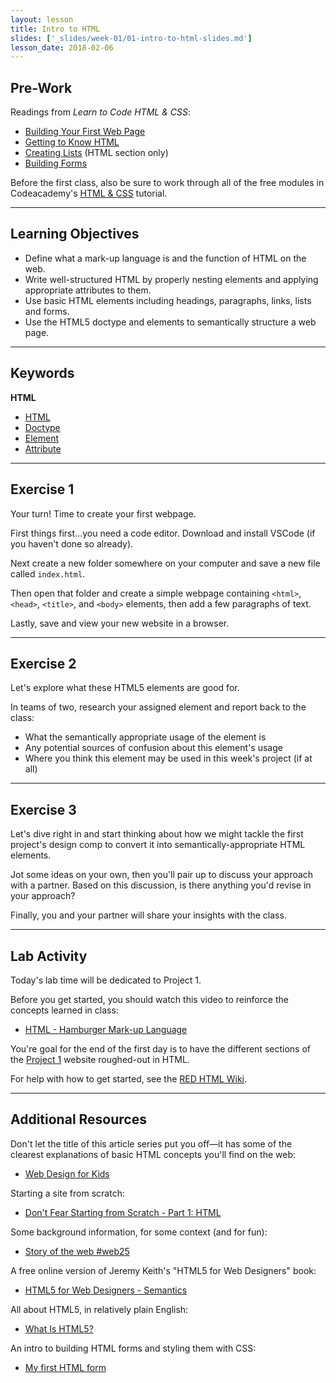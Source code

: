 ```yaml
---
layout: lesson
title: Intro to HTML
slides: ['_slides/week-01/01-intro-to-html-slides.md']
lesson_date: 2018-02-06
---
```


## Pre-Work

Readings from _Learn to Code HTML & CSS_:

* [Building Your First Web Page](http://learn.shayhowe.com/html-css/building-your-first-web-page/)
* [Getting to Know HTML](http://learn.shayhowe.com/html-css/getting-to-know-html/)
* [Creating Lists](http://learn.shayhowe.com/html-css/creating-lists/) (HTML section only)
* [Building Forms](http://learn.shayhowe.com/html-css/building-forms/)

Before the first class, also be sure to work through all of the free modules in Codeacademy's [HTML & CSS](https://www.codecademy.com/learn/web) tutorial.

---

## Learning Objectives

* Define what a mark-up language is and the function of HTML on the web.
* Write well-structured HTML by properly nesting elements and applying appropriate attributes to them.
* Use basic HTML elements including headings, paragraphs, links, lists and forms.
* Use the HTML5 doctype and elements to semantically structure a web page.

---

## Keywords

**HTML**

* [HTML](https://developer.mozilla.org/en-US/docs/Web/HTML)
* [Doctype](http://www.sitepoint.com/web-foundations/doctypes/)
* [Element](https://developer.mozilla.org/en/docs/Web/HTML/Element)
* [Attribute](https://developer.mozilla.org/en-US/docs/Web/CSS/Attribute_selectors)

---

## Exercise 1

Your turn! Time to create your first webpage.

First things first...you need a code editor. Download and install VSCode (if you haven't done so already).

Next create a new folder somewhere on your computer and save a new file called `index.html`.

Then open that folder and create a simple webpage containing `<html>`, `<head>`, `<title>`, and `<body>` elements, then add a few paragraphs of text.

Lastly, save and view your new website in a browser.

---

## Exercise 2

Let's explore what these HTML5 elements are good for.

In teams of two, research your assigned element and report back to the class:

* What the semantically appropriate usage of the element is
* Any potential sources of confusion about this element's usage
* Where you think this element may be used in this week's project (if at all)

---

## Exercise 3

Let's dive right in and start thinking about how we might tackle the first project's design comp to convert it into semantically-appropriate HTML elements.

Jot some ideas on your own, then you'll pair up to discuss your approach with a partner. Based on this discussion, is there anything you'd revise in your approach?

Finally, you and your partner will share your insights with the class.

---

## Lab Activity

Today's lab time will be dedicated to Project 1.

Before you get started, you should watch this video to reinforce the concepts learned in class:

* [HTML - Hamburger Mark-up Language](http://www.dontfeartheinternet.com/02-html/)

You're goal for the end of the first day is to have the different sections of the [Project 1](../../project/project-1-aloha-homepage/) website roughed-out in HTML.

For help with how to get started, see the [RED HTML Wiki](https://redacademy.github.io/html-fundamentals/#setting-up-a-project).

---

## Additional Resources

Don't let the title of this article series put you off&mdash;it has some of the clearest explanations of basic HTML concepts you'll find on the web:

* [Web Design for Kids](http://webdesign.tutsplus.com/series/web-design-for-kids--cms-823)

Starting a site from scratch:

* [Don't Fear Starting from Scratch - Part 1: HTML](http://www.dontfeartheinternet.com/04-from-scratch/)

Some background information, for some context (and for fun):

* [Story of the web #web25](http://www.storyoftheweb.org.uk/)

A free online version of Jeremy Keith's "HTML5 for Web Designers" book:

* [HTML5 for Web Designers - Semantics](http://html5forwebdesigners.com/semantics/)

All about HTML5, in relatively plain English:

* [What Is HTML5?](https://code.tutsplus.com/tutorials/what-is-html5--cms-25803)

An intro to building HTML forms and styling them with CSS:

* [My first HTML form](https://developer.mozilla.org/en-US/docs/Web/Guide/HTML/Forms/My_first_HTML_form)
